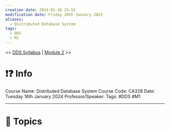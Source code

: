 ```yaml
---
creation date: 2024-01-16 23:52
modification date: Friday 20th January 2023
aliases:
  - Distributed Database System
tags:
  - DDS
  - M1
---
```


<< [DDS Syllabus](Sem_6/Distributed_Database_System/index.md) | [Module 2](Sem_6/Distributed_Database_System/Notes/Module_2.md) >>

# ❗❓ Info
Course Name: Distributed Database System
Course Code: CA328
Date: Tuesday 16th January 2024
Professor/Speaker: 
Tags: #DDS #M1

---
# 📃 Topics